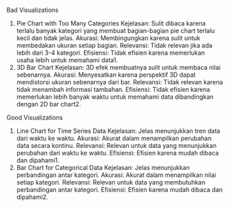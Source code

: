 Bad Visualizations
  1. Pie Chart with Too Many Categories
    Kejelasan: Sulit dibaca karena terlalu banyak kategori yang membuat bagian-bagian pie chart terlalu kecil dan tidak jelas.
    Akurasi: Membingungkan karena sulit untuk membedakan ukuran setiap bagian.
    Relevansi: Tidak relevan jika ada lebih dari 3-4 kategori.
    Efisiensi: Tidak efisien karena memerlukan usaha lebih untuk memahami data1.
  2. 3D Bar Chart
    Kejelasan: 3D efek membuatnya sulit untuk membaca nilai sebenarnya.
    Akurasi: Menyesatkan karena perspektif 3D dapat mendistorsi ukuran sebenarnya dari bar.
    Relevansi: Tidak relevan karena tidak menambah informasi tambahan.
    Efisiensi: Tidak efisien karena memerlukan lebih banyak waktu untuk memahami data dibandingkan dengan 2D bar chart2.

Good Visualizations
  1. Line Chart for Time Series Data
    Kejelasan: Jelas menunjukkan tren data dari waktu ke waktu.
    Akurasi: Akurat dalam menampilkan perubahan data secara kontinu.
    Relevansi: Relevan untuk data yang menunjukkan perubahan dari waktu ke waktu.
    Efisiensi: Efisien karena mudah dibaca dan dipahami1.
  2. Bar Chart for Categorical Data
    Kejelasan: Jelas menunjukkan perbandingan antar kategori.
    Akurasi: Akurat dalam menampilkan nilai setiap kategori.
    Relevansi: Relevan untuk data yang membutuhkan perbandingan antar kategori.
    Efisiensi: Efisien karena mudah dibaca dan dipahami2.
